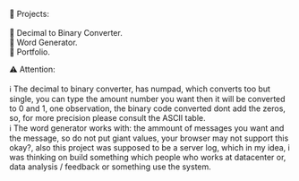 📜 Projects: <br><br>
  🔄 Decimal to Binary Converter.<br>
  💬 Word Generator.<br>
  📄 Portfolio.

⚠️ Attention: <br><br>
 ℹ️ The decimal to binary converter, has numpad, which converts too but single, you can type the amount number you want then it will be converted to 0 and 1, one observation, the binary code converted dont add the zeros, so, for more precision please consult the ASCII table. <br>
 ℹ️ The word generator works with: the ammount of messages you want and the message, so do not put giant values, your browser may not support this okay?, also this project was supposed to be a server log, which in my idea, i was thinking on build something which people who 
 works at datacenter or, data analysis / feedback or something use the system.
